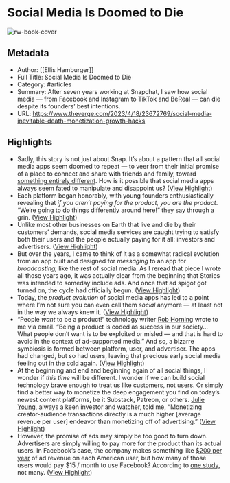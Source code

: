 # Social Media Is Doomed to Die

![rw-book-cover](https://cdn.vox-cdn.com/thumbor/Y6j7vQTLurpKGOxlSVR7l9bZPAI=/0x0:2040x1360/1200x628/filters:focal(1020x680:1021x681)/cdn.vox-cdn.com/uploads/chorus_asset/file/24578350/236601_Social_media_is_doomed_to_die_HHerrera.jpg)

## Metadata
- Author: [[Ellis Hamburger]]
- Full Title: Social Media Is Doomed to Die
- Category: #articles
- Summary: After seven years working at Snapchat, I saw how social media — from Facebook and Instagram to TikTok and BeReal — can die despite its founders’ best intentions.
- URL: https://www.theverge.com/2023/4/18/23672769/social-media-inevitable-death-monetization-growth-hacks

## Highlights
- Sadly, this story is not just about Snap. It’s about a pattern that all social media apps seem doomed to repeat — to veer from their initial promise of a place to connect and share with friends and family, toward [something entirely different](https://www.wired.com/story/tiktok-platforms-cory-doctorow/). How is it possible that social media apps always seem fated to manipulate and disappoint us? ([View Highlight](https://read.readwise.io/read/01jp150svv6k8ky5ky94k550c8))
- Each platform began honorably, with young founders enthusiastically revealing that *if you aren’t paying for the product, you are the product*. “We’re going to do things differently around here!” they say through a grin. ([View Highlight](https://read.readwise.io/read/01jp151b8dfsbdmsbrkrw23p74))
- Unlike most other businesses on Earth that live and die by their customers’ demands, social media services are caught trying to satisfy both their users and the people actually paying for it all: investors and advertisers. ([View Highlight](https://read.readwise.io/read/01jp151y1kfmxw7xpjc1v06grm))
- But over the years, I came to think of it as a somewhat radical evolution from an app built and designed for *messaging* to an app for *broadcasting,* like the rest of social media. As I reread that piece I wrote all those years ago, it was actually clear from the beginning that Stories was intended to someday include ads. And once that ad spigot got turned on, the cycle had officially begun. ([View Highlight](https://read.readwise.io/read/01jp1535dkkye3fy3pcq7cn15p))
- Today, the *product evolution* of social media apps has led to a point where I’m not sure you can even call them *social* anymore — at least not in the way we always knew it. ([View Highlight](https://read.readwise.io/read/01jp1548vsttwbv44pgy7f5dtq))
- “People *want* to be a product!” technology writer [Rob Horning](https://robhorning.substack.com/) wrote to me via email. “Being a product is coded as success in our society… What people don’t want is to be exploited or misled — and that is hard to avoid in the context of ad-supported media.” And so, a bizarre symbiosis is formed between platform, user, and advertiser. The apps had changed, but so had users, leaving that precious early social media feeling out in the cold again. ([View Highlight](https://read.readwise.io/read/01jp156d88f9thkkmq3aazbbht))
- At the beginning and end and beginning again of all social things, I wonder if *this time* will be different. I wonder if we can build social technology brave enough to treat us like customers, not users. Or simply find a better way to monetize the deep engagement you find on today’s newest content platforms, be it Substack, Patreon, or others. [Julie Young](https://twitter.com/juliey4), always a keen investor and watcher, told me, “Monetizing creator-audience transactions directly is a much higher [average revenue per user] endeavor than monetizing off of advertising.” ([View Highlight](https://read.readwise.io/read/01jp159d7vtkxrcgvxq2wpqrpq))
- However, the promise of ads may simply be too good to turn down. Advertisers are simply willing to pay more for the product than its actual users. In Facebook’s case, the company makes something like [$200 per year](https://s21.q4cdn.com/399680738/files/doc_financials/2022/q4/Earnings-Presentation-Q4-2022.pdf) of ad revenue on each American user, but how many of those users would pay $15 / month to use Facebook? According to [one study](https://www.socialmediatoday.com/news/would-people-pay-to-use-social-media-platforms-to-avoid-data-sharing-info/575956/), not many. ([View Highlight](https://read.readwise.io/read/01jp15amvx5nn7ra6frxkea20m))
